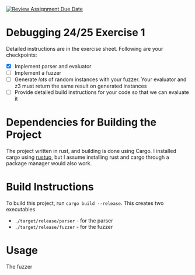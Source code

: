 [![Review Assignment Due Date](https://classroom.github.com/assets/deadline-readme-button-22041afd0340ce965d47ae6ef1cefeee28c7c493a6346c4f15d667ab976d596c.svg)](https://classroom.github.com/a/3MmVbb7f)
# Debugging 24/25 Exercise 1

Detailed instructions are in the exercise sheet. Following are your checkpoints:

- [x] Implement parser and evaluator
- [ ] Implement a fuzzer
- [ ] Generate *lots* of random instances with your fuzzer. Your evaluator and z3 must return the same result on generated instances
- [ ] Provide detailed build instructions for your code so that we can evaluate it

# Dependencies for Building the Project
The project written in rust, and building is done using Cargo.
I installed cargo using [rustup](https://rustup.rs/), but I assume installing rust and cargo through a package manager would also work.

# Build Instructions
To build this project, run `cargo build --release`. This creates two executables
* `./target/release/parser` - for the parser
* `./target/release/fuzzer` - for the fuzzer

# Usage
The fuzzer
